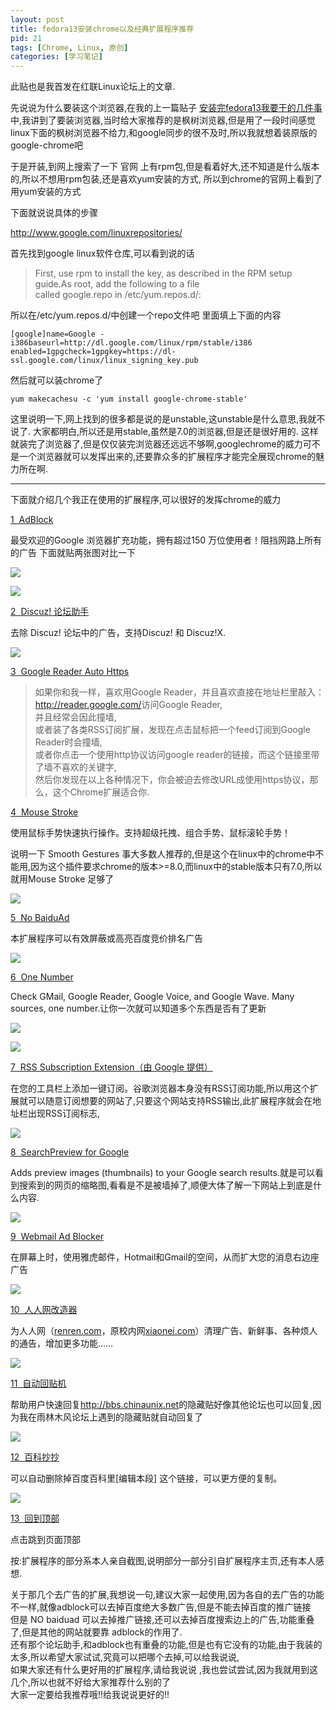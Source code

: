 ```yaml
---
layout: post
title: fedora13安装chrome以及经典扩展程序推荐
pid: 21
tags: [Chrome, Linux, 原创]
categories: [学习笔记]
---
```

此贴也是我首发在红联Linux论坛上的文章.

先说说为什么要装这个浏览器,在我的上一篇贴子
[安装完fedora13我要干的几件事](http://lueeon.com/2011/03/linux.html)中,我讲到了要装浏览器,当时给大家推荐的是枫树浏览器,但是用了一段时间感觉linux下面的枫树浏览器不给力,和google同步的很不及时,所以我就想着装原版的google-chrome吧

于是开装,到网上搜索了一下 官网 上有rpm包,但是看着好大,还不知道是什么版本的,所以不想用rpm包装,还是喜欢yum安装的方式,
所以到chrome的官网上看到了用yum安装的方式

下面就说说具体的步骤

<http://www.google.com/linuxrepositories/>

首先找到google linux软件仓库,可以看到说的话

>First, use rpm to install the key, as described in the RPM setup guide.As root, add the following to a file called google.repo in /etc/yum.repos.d/:

所以在/etc/yum.repos.d/中创建一个repo文件吧 里面填上下面的内容

    [google]name=Google - i386baseurl=http://dl.google.com/linux/rpm/stable/i386
    enabled=1gpgcheck=1gpgkey=https://dl-ssl.google.com/linux/linux_signing_key.pub

然后就可以装chrome了

    yum makecachesu -c 'yum install google-chrome-stable'

这里说明一下,网上找到的很多都是说的是unstable,这unstable是什么意思,我就不说了.
大家都明白,所以还是用stable,虽然是7.0的浏览器,但是还是很好用的.
这样就装完了浏览器了,但是仅仅装完浏览器还远远不够啊,googlechrome的威力可不是一个浏览器就可以发挥出来的,还要靠众多的扩展程序才能完全展现chrome的魅力所在啊.

- - -

下面就介绍几个我正在使用的扩展程序,可以很好的发挥chrome的威力

[1  AdBlock](https://chrome.google.com/extensions/detail/gighmmpiobklfepjocnamgkkbiglidom)

最受欢迎的Google 浏览器扩充功能，拥有超过150 万位使用者！阻挡网路上所有的广告
下面就贴两张图对比一下

![](/uploads/2011/03/24_19.png)

![](/uploads/2011/03/24_20.png)

[2  Discuz! 论坛助手](https://chrome.google.com/extensions/detail/bpcbeglppddgdmmlcdbeigkhbmjnldme)

去除 Discuz! 论坛中的广告，支持Discuz! 和 Discuz!X.

![](/uploads/2011/03/24_21.png)

[3  Google Reader Auto Https](https://chrome.google.com/extensions/detail/kkeglijakjolgbmcbfhnmijhijgkmclh)

> 如果你和我一样，喜欢用Google Reader，并且喜欢直接在地址栏里敲入：<http://reader.google.com/>访问Google Reader,  
> 并且经常会因此撞墙,  
> 或者装了各类RSS订阅扩展，发现在点击鼠标把一个feed订阅到Google Reader时会撞墙,  
> 或者你点击一个使用http协议访问google reader的链接，而这个链接里带了墙不喜欢的关键字,  
> 然后你发现在以上各种情况下，你会被迫去修改URL成使用https协议，那么，这个Chrome扩展适合你.

[4  Mouse Stroke](https://chrome.google.com/extensions/detail/aeaoofnhgocdbnbeljkmbjdmhbcokfdb)

使用鼠标手势快速执行操作。支持超级托拽、组合手势、鼠标滚轮手势！

说明一下 Smooth Gestures 事大多数人推荐的,但是这个在linux中的chrome中不能用,因为这个插件要求chrome的版本&gt;=8.0,而linux中的stable版本只有7.0,所以就用Mouse Stroke 足够了

![](/uploads/2011/03/24_22.png)

[5  No BaiduAd](https://chrome.google.com/extensions/detail/amdhfoilnhpfanohkineenoakiffblec)

本扩展程序可以有效屏蔽或高亮百度竞价排名广告

![](/uploads/2011/03/24_23.png)

[6  One Number](https://chrome.google.com/extensions/detail/cfkohgkpafhkpdcnfadadcibfboapggi)

Check GMail, Google Reader, Google Voice, and Google Wave. Many sources, one number.让你一次就可以知道多个东西是否有了更新

![](/uploads/2011/03/24_24.png)

![](/uploads/2011/03/24_25.png)

[7  RSS Subscription Extension（由 Google 提供）](https://chrome.google.com/extensions/detail/nlbjncdgjeocebhnmkbbbdekmmmcbfjd)

在您的工具栏上添加一键订阅。谷歌浏览器本身没有RSS订阅功能,所以用这个扩展就可以随意订阅想要的网站了,只要这个网站支持RSS输出,此扩展程序就会在地址栏出现RSS订阅标志,

![](/uploads/2011/03/24_26.png)

[8  SearchPreview for Google](https://chrome.google.com/extensions/detail/hcjdanpjacpeeppdjkppebobilhaglfo)

Adds preview images (thumbnails) to your Google search results.就是可以看到搜索到的网页的缩略图,看看是不是被墙掉了,顺便大体了解一下网站上到底是什么内容.

![](/uploads/2011/03/24_27.png)

[9  Webmail Ad Blocker](https://chrome.google.com/extensions/detail/cbhfdchmklhpcngcgjmpdbjakdggkkjp)

在屏幕上时，使用雅虎邮件，Hotmail和Gmail的空间，从而扩大您的消息右边座广告

![](/uploads/2011/03/24_28.png)

[10  人人网改造器](https://chrome.google.com/extensions/detail/bafellppfmjodafekndapfceggodmkfc)

为人人网（[renren.com](http://renren.com/)，原校内网[xiaonei.com](http://xiaonei.com/)）清理广告、新鲜事、各种烦人的通告，增加更多功能……

![](/uploads/2011/03/24_29.png)

[11  自动回贴机](https://chrome.google.com/extensions/detail/lbkdfmcbclnoggeijjjakleeealgoncm)

帮助用户快速回复<http://bbs.chinaunix.net>的隐藏贴好像其他论坛也可以回复,因为我在雨林木风论坛上遇到的隐藏贴就自动回复了

![](/uploads/2011/03/24_30.png)

[12  百科抄抄](https://chrome.google.com/extensions/detail/agfhhcchechmgiabincfjdgolmpbnkkc)

可以自动删除掉百度百科里\[编辑本段\] 这个链接，可以更方便的复制。

![](/uploads/2011/03/24_31.png)

[13  回到顶部](https://chrome.google.com/extensions/detail/aadikfohengoplibnbfjhmhafjlgiooo)

点击跳到页面顶部

按:扩展程序的部分系本人亲自截图,说明部分一部分引自扩展程序主页,还有本人感想.

关于那几个去广告的扩展,我想说一句,建议大家一起使用,因为各自的去广告的功能不一样,就像adblock可以去掉百度绝大多数广告,但是不能去掉百度的推广链接  
但是 NO baiduad 可以去掉推广链接,还可以去掉百度搜索边上的广告,功能重叠了,但是其他的网站就要靠 adblock的作用了.  
还有那个论坛助手,和adblock也有重叠的功能,但是也有它没有的功能,由于我装的太多,所以希望大家试试,究竟可以把哪个去掉,可以给我说说,  
如果大家还有什么更好用的扩展程序,请给我说说 ,我也尝试尝试,因为我就用到这几个,所以也就不好给大家推荐什么别的了  
大家一定要给我推荐哦!!给我说说更好的!!
